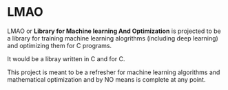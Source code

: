 # LMAO

LMAO or **Library for Machine learning And Optimization** is projected to be a library for training machine learning alogrithms (including deep learning) and optimizing them for C programs.

It would be a libray written in C and for C.

This project is meant to be a refresher for machine learning algorithms and mathematical optimization and by NO means is complete at any point.
